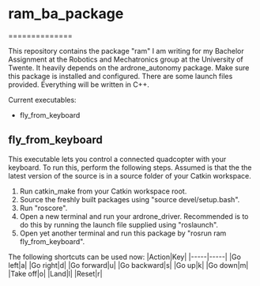 # ram_ba_package
==============

This repository contains the package "ram" I am writing for my Bachelor Assignment at the Robotics and Mechatronics group at the University of Twente.
It heavily depends on the ardrone_autonomy package. Make sure this package is installed and configured. There are some launch files provided.
Everything will be written in C++.

Current executables:
- fly_from_keyboard

## fly_from_keyboard
This executable lets you control a connected quadcopter with your keyboard. To run this, perform the following steps. Assumed is that the the latest version of the source is in a source folder of your Catkin workspace.
1. Run catkin_make from your Catkin workspace root.
2. Source the freshly built packages using "source devel/setup.bash".
3. Run "roscore".
4. Open a new terminal and run your ardrone_driver. Recommended is to do this by running the launch file supplied using "roslaunch".
5. Open yet another terminal and run this package by "rosrun ram fly_from_keyboard".

The following shortcuts can be used now:
|Action|Key|
|-----|-----|
|Go left|a|
|Go right|d|
|Go forward|u|
|Go backward|s|
|Go up|k|
|Go down|m|
|Take off|o|
|Land|l|
|Reset|r|

